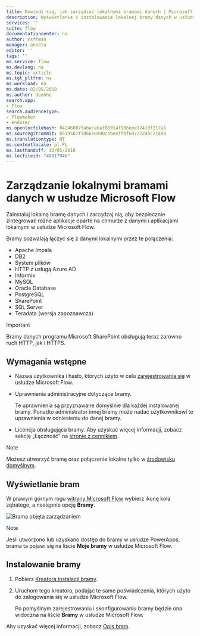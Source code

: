 ```yaml
---
title: Dowiedz się, jak zarządzać lokalnymi bramami danych | Microsoft Docs
description: Wyświetlanie i instalowanie lokalnej bramy danych w usłudze Microsoft Flow
services: ''
suite: flow
documentationcenter: na
author: msftman
manager: anneta
editor: ''
tags: ''
ms.service: flow
ms.devlang: na
ms.topic: article
ms.tgt_pltfrm: na
ms.workload: na
ms.date: 02/05/2018
ms.author: deonhe
search.app:
- Flow
search.audienceType:
- flowmaker
- enduser
ms.openlocfilehash: 04246007fabacabaf86914f906eee1741df217a1
ms.sourcegitcommit: b5395b7f3d6610990cbbeeff8f6972224bc2149a
ms.translationtype: HT
ms.contentlocale: pl-PL
ms.lasthandoff: 10/05/2018
ms.locfileid: "48817946"
---
```

# <a name="manage-an-on-premises-data-gateway-in-microsoft-flow"></a>Zarządzanie lokalnymi bramami danych w usłudze Microsoft Flow

Zainstaluj lokalną bramę danych i zarządzaj nią, aby bezpiecznie zintegrować różne aplikacje oparte na chmurze z danymi i aplikacjami lokalnymi w usłudze Microsoft Flow.

Bramy pozwalają łączyć się z danymi lokalnymi przez te połączenia:

* Apache Impala
* DB2
* System plików
* HTTP z usługą Azure AD
* Informix
* MySQL
* Oracle Database
* PostgreSQL
* SharePoint
* SQL Server
* Teradata (wersja zapoznawcza)

> [!IMPORTANT]
> Bramy danych programu Microsoft SharePoint obsługują teraz zarówno ruch HTTP, jak i HTTPS.

## <a name="prerequisites"></a>Wymagania wstępne

* Nazwa użytkownika i hasło, których użyto w celu [zarejestrowania się](sign-up-sign-in.md) w usłudze Microsoft Flow.
* Uprawnienia administracyjne dotyczące bramy.

  Te uprawnienia są przyznawane domyślnie dla każdej instalowanej bramy. Ponadto administrator innej bramy może nadać użytkownikowi te uprawnienia w odniesieniu do danej bramy.
* Licencja obsługująca bramy. Aby uzyskać więcej informacji, zobacz sekcję „Łączność” na [stronie z cennikiem](https://flow.microsoft.com/pricing/).

> [!NOTE]
> Możesz utworzyć bramę oraz połączenie lokalne tylko w [środowisku domyślnym](environments-overview-maker.md).



## <a name="view-your-gateways"></a>Wyświetlanie bram

W prawym górnym rogu [witryny Microsoft Flow](https://flow.microsoft.com) wybierz ikonę koła zębatego, a następnie opcję **Bramy**.

![Brama objęta zarządzaniem][1]

> [!NOTE]
> Jeśli utworzono lub uzyskano dostęp do bramy w usłudze PowerApps, brama ta pojawi się na liście **Moje bramy** w usłudze Microsoft Flow.



## <a name="install-a-gateway"></a>Instalowanie bramy

1. Pobierz [Kreatora instalacji bramy](https://go.microsoft.com/fwlink/?LinkID=820580&clcid=0x409).

1. Uruchom tego kreatora, podając te same poświadczenia, których użyto do zalogowania się w usłudze Microsoft Flow.

    Po pomyślnym zarejestrowaniu i skonfigurowaniu bramy będzie ona widoczna na liście **Bramy** w usłudze Microsoft Flow.

Aby uzyskać więcej informacji, zobacz [Opis bram](gateway-reference.md).

<!-- Image references -->
[1]: ./media/manage-gateway/view-gateways.png

